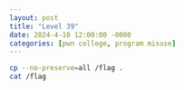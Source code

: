 ```yaml
---
layout: post
title: "Level 39"
date: 2024-4-10 12:00:00 -0000
categories: [pwn college, program misuse]
---
```


```bash
cp --no-preserve=all /flag .
cat /flag
```